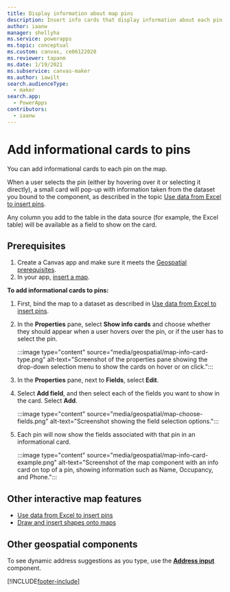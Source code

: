 ```yaml
---
title: Display information about map pins
description: Insert info cards that display information about each pin in your map.
author: iaanw
manager: shellyha
ms.service: powerapps
ms.topic: conceptual
ms.custom: canvas, ce06122020
ms.reviewer: tapanm
ms.date: 1/19/2021
ms.subservice: canvas-maker
ms.author: iawilt
search.audienceType: 
  - maker
search.app: 
  - PowerApps
contributors:
  - iaanw
---
```







# Add informational cards to pins

You can add informational cards to each pin on the map. 

When a user selects the pin (either by hovering over it or selecting it directly), a small card will pop-up with information taken from the dataset you bound to the component, as described in the topic [Use data from Excel to insert pins](geospatial-map-excel.md#add-pin-data-from-an-excel-workbook).

Any column you add to the table in the data source (for example, the Excel table) will be available as a field to show on the card.

## Prerequisites
1. Create a Canvas app and make sure it meets the [Geospatial prerequisites](geospatial-overview.md#prerequisites). 
2. In your app, [insert a map](geospatial-component-map.md#use-the-component). 


**To add informational cards to pins:**

1. First, bind the map to a dataset as described in [Use data from Excel to insert pins](geospatial-map-excel.md#add-pin-data-from-an-excel-workbook).

2. In the **Properties** pane, select **Show info cards** and choose whether they should appear when a user hovers over the pin, or if the user has to select the pin.

    :::image type="content" source="media/geospatial/map-info-card-type.png" alt-text="Screenshot of the properties pane showing the drop-down selection menu to show the cards on hover or on click.":::

3. In the **Properties** pane, next to **Fields**, select **Edit**.

4. Select **Add field**, and then select each of the fields you want to show in the card. Select **Add**.

    :::image type="content" source="media/geospatial/map-choose-fields.png" alt-text="Screenshot showing the field selection options.":::

5. Each pin will now show the fields associated with that pin in an informational card.

    :::image type="content" source="media/geospatial/map-info-card-example.png" alt-text="Screenshot of the map component with an info card on top of a pin, showing information such as Name, Occupancy, and Phone.":::



## Other interactive map features


- [Use data from Excel to insert pins](geospatial-map-excel.md)
- [Draw and insert shapes onto maps](geospatial-map-draw-shapes.md)


## Other geospatial components

To see dynamic address suggestions as you type, use the **[Address input](geospatial-component-input-address.md)** component.


[!INCLUDE[footer-include](../../includes/footer-banner.md)]
